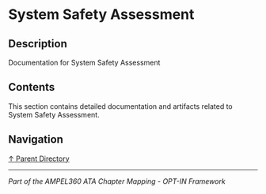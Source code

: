 # System Safety Assessment

## Description

Documentation for System Safety Assessment

## Contents

This section contains detailed documentation and artifacts related to System Safety Assessment.

## Navigation

[↑ Parent Directory](../README.md)

---

*Part of the AMPEL360 ATA Chapter Mapping - OPT-IN Framework*
